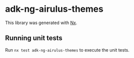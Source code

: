 # adk-ng-airulus-themes

This library was generated with [Nx](https://nx.dev).

## Running unit tests

Run `nx test adk-ng-airulus-themes` to execute the unit tests.

